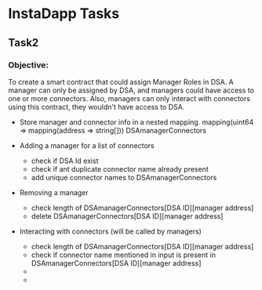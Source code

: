 # InstaDapp Tasks

## Task2

### Objective:
To create a smart contract that could assign Manager Roles in DSA. A manager can only be assigned by DSA, and managers could have access to one or more connectors.
Also, managers can only interact with connectors using this contract, they wouldn't have access to DSA. 

- Store manager and connector info in a nested mapping.
mapping(uint64 => mapping(address => string[])) DSAmanagerConnectors

- Adding a manager for a list of connectors
    - check if DSA Id exist
    - check if ant duplicate connector name already present
    - add unique connector names to DSAmanagerConnectors

- Removing a manager
    - check length of DSAmanagerConnectors[DSA ID][manager address]
    - delete DSAmanagerConnectors[DSA ID][manager address]

- Interacting with connectors (will be called by managers)
    - check length of DSAmanagerConnectors[DSA ID][manager address]
    - check if connector name mentioned in input is present in DSAmanagerConnectors[DSA ID][manager address]
    -
    -
    